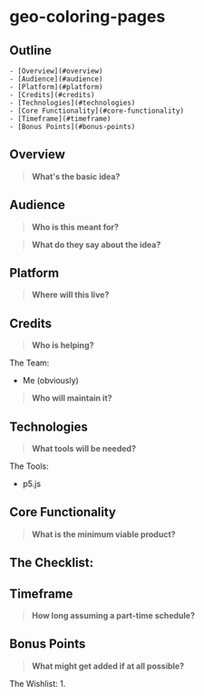 <!--Used to Outline Project-->
geo-coloring-pages
=================

Outline
-------

<!-- TOC depthFrom:1 depthTo:6 withLinks:1 updateOnSave:1 orderedList:0 -->

	- [Overview](#overview)
	- [Audience](#audience)
	- [Platform](#platform)
	- [Credits](#credits)
	- [Technologies](#technologies)
	- [Core Functionality](#core-functionality)
	- [Timeframe](#timeframe)
	- [Bonus Points](#bonus-points)

<!-- /TOC -->

## Overview
> **What's the basic idea?**



## Audience
> **Who is this meant for?**



> **What do they say about the idea?**



## Platform
> **Where will this live?**



## Credits
> **Who is helping?**

The Team:
- Me (obviously)

> **Who will maintain it?**



## Technologies
> **What tools will be needed?**

The Tools:
- p5.js

## Core Functionality
> **What is the minimum viable product?**

The Checklist:
-

## Timeframe
> **How long assuming a part-time schedule?**



## Bonus Points
> **What might get added if at all possible?**

The Wishlist:
1.
